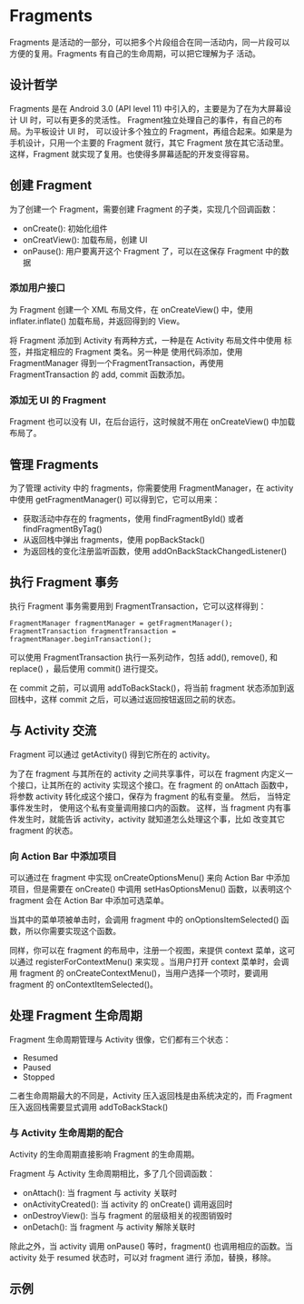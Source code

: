 # Fragments
Fragments 是活动的一部分，可以把多个片段组合在同一活动内，同一片段可以方便的复用。Fragments 有自己的生命周期，可以把它理解为子
活动。

## 设计哲学
Fragments 是在 Android 3.0 (API level 11) 中引入的，主要是为了在为大屏幕设计 UI 时，可以有更多的灵活性。 Fragment独立处理自己的事件，有自己的布局。为平板设计 UI 时，
可以设计多个独立的 Fragment，再组合起来。如果是为手机设计，只用一个主要的 Fragment 就行，其它
Fragment 放在其它活动里。这样，Fragment 就实现了复用。也使得多屏幕适配的开发变得容易。

## 创建 Fragment
为了创建一个 Fragment，需要创建 Fragment 的子类，实现几个回调函数：

* onCreate(): 初始化组件
* onCreatView(): 加载布局，创建 UI
* onPause(): 用户要离开这个 Fragment 了，可以在这保存 Fragment 中的数据

### 添加用户接口
为 Fragment 创建一个 XML 布局文件，在 onCreateView() 中，使用 inflater.inflate() 加载布局，并返回得到的 View。

将 Fragment 添加到 Activity 有两种方式，一种是在 Activity 布局文件中使用 <fragment> 标签，并指定相应的 Fragment 类名。另一种是
使用代码添加，使用 FragmentManager 得到一个FragmentTransaction，再使用 FragmentTransaction 的 add, commit 函数添加。

### 添加无 UI 的 Fragment
Fragment 也可以没有 UI，在后台运行，这时候就不用在 onCreateView() 中加载布局了。

## 管理 Fragments
为了管理 activity 中的 fragments，你需要使用 FragmentManager，在 activity 中使用 getFragmentManager() 可以得到它，它可以用来：
* 获取活动中存在的 fragments，使用 findFragmentById() 或者 findFragmentByTag()
* 从返回栈中弹出 fragments，使用 popBackStack()
* 为返回栈的变化注册监听函数，使用 addOnBackStackChangedListener()

## 执行 Fragment 事务
执行 Fragment 事务需要用到 FragmentTransaction，它可以这样得到：

```
FragmentManager fragmentManager = getFragmentManager();
FragmentTransaction fragmentTransaction = fragmentManager.beginTransaction();
```

可以使用 FragmentTransaction 执行一系列动作，包括 add(), remove(), 和 replace() ，最后使用 commit() 进行提交。

在 commit 之前，可以调用 addToBackStack()，将当前 fragment 状态添加到返回栈中，这样 commit 之后，可以通过返回按钮返回之前的状态。 

## 与 Activity 交流
Fragment 可以通过 getActivity() 得到它所在的 activity。

为了在 fragment 与其所在的 activity 之间共享事件，可以在 fragment 内定义一个接口，让其所在的 activity 实现这个接口。在 fragment 的 onAttach 函数中，将参数 activity 转化成这个接口，保存为 fragment 的私有变量。 然后， 当特定事件发生时， 使用这个私有变量调用接口内的函数。 这样，当 fragment 内有事件发生时，就能告诉 activity，activity 就知道怎么处理这个事，比如
改变其它 fragment 的状态。
 
### 向 Action Bar 中添加项目
可以通过在 fragment 中实现 onCreateOptionsMenu() 来向 Action Bar 中添加项目，但是需要在 onCreate() 中调用 setHasOptionsMenu() 函数，以表明这个 fragment 会在 Action Bar 中添加可选菜单。

当其中的菜单项被单击时，会调用 fragment 中的 onOptionsItemSelected() 函数，所以你需要实现这个函数。

同样，你可以在 fragment 的布局中，注册一个视图，来提供 context 菜单，这可以通过 registerForContextMenu() 来实现 。当用户打开 context 菜单时，会调用 fragment 的 onCreateContextMenu()，当用户选择一个项时，要调用 fragment 的 onContextItemSelected()。

## 处理 Fragment 生命周期
Fragment 生命周期管理与 Activity 很像，它们都有三个状态：

* Resumed
* Paused
* Stopped

二者生命周期最大的不同是，Activity 压入返回栈是由系统决定的，而 Fragment 压入返回栈需要显式调用 addToBackStack()

### 与 Activity 生命周期的配合
Activity 的生命周期直接影响 Fragment 的生命周期。

Fragment 与 Activity 生命周期相比，多了几个回调函数：

* onAttach(): 当 fragment 与 activity 关联时
* onActivityCreated(): 当 activity 的 onCreate() 调用返回时
* onDestroyView(): 当与 fragment 的层级相关的视图销毁时
* onDetach(): 当 fragment 与 activity 解除关联时

除此之外，当 activity 调用 onPause() 等时，fragment() 也调用相应的函数。当 activity 处于 resumed 状态时，可以对 fragment 进行
添加，替换，移除。

## 示例
